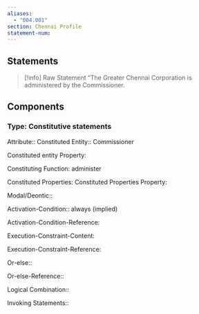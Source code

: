 ```yaml
---
aliases:
  - "004.001"
section: Chennai Profile
statement-num:
---
```

## Statements 
> [!info] Raw Statement
> “The Greater Chennai Corporation is administered by the Commissioner. 
## Components

### Type: Constitutive statements

Attribute:: Constituted Entity:: Commissioner

Constituted entity Property:

Constituting Function: administer

Constituted Properties: 
Constituted Properties Property:

Modal/Deontic:: 

Activation-Condition:: always (implied)

Activation-Condition-Reference:

Execution-Constraint-Content:

Execution-Constraint-Reference:

Or-else::

Or-else-Reference::

Logical Combination::

Invoking Statements::
